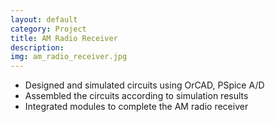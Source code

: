```yaml
---
layout: default
category: Project
title: AM Radio Receiver
description:
img: am_radio_receiver.jpg
---
```


* Designed and simulated circuits using OrCAD, PSpice A/D 
* Assembled the circuits according to simulation results
* Integrated modules to complete the AM radio receiver 

